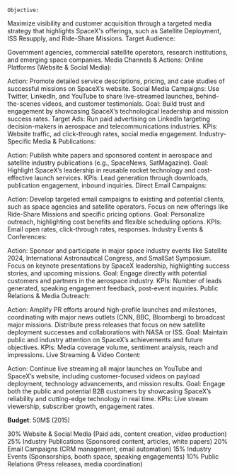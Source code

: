     Objective:

Maximize visibility and customer acquisition through a targeted media strategy that highlights SpaceX's offerings, such as Satellite Deployment, ISS Resupply, and Ride-Share Missions.
Target Audience:

Government agencies, commercial satellite operators, research institutions, and emerging space companies.
Media Channels & Actions:
Online Platforms (Website & Social Media):

Action: Promote detailed service descriptions, pricing, and case studies of successful missions on SpaceX’s website.
Social Media Campaigns: Use Twitter, LinkedIn, and YouTube to share live-streamed launches, behind-the-scenes videos, and customer testimonials.
Goal: Build trust and engagement by showcasing SpaceX’s technological leadership and mission success rates.
Target Ads: Run paid advertising on LinkedIn targeting decision-makers in aerospace and telecommunications industries.
KPIs: Website traffic, ad click-through rates, social media engagement.
Industry-Specific Media & Publications:

Action: Publish white papers and sponsored content in aerospace and satellite industry publications (e.g., SpaceNews, SatMagazine).
Goal: Highlight SpaceX’s leadership in reusable rocket technology and cost-effective launch services.
KPIs: Lead generation through downloads, publication engagement, inbound inquiries.
Direct Email Campaigns:

Action: Develop targeted email campaigns to existing and potential clients, such as space agencies and satellite operators.
Focus on new offerings like Ride-Share Missions and specific pricing options.
Goal: Personalize outreach, highlighting cost benefits and flexible scheduling options.
KPIs: Email open rates, click-through rates, responses.
Industry Events & Conferences:

Action: Sponsor and participate in major space industry events like Satellite 2024, International Astronautical Congress, and SmallSat Symposium.
Focus on keynote presentations by SpaceX leadership, highlighting success stories, and upcoming missions.
Goal: Engage directly with potential customers and partners in the aerospace industry.
KPIs: Number of leads generated, speaking engagement feedback, post-event inquiries.
Public Relations & Media Outreach:

Action: Amplify PR efforts around high-profile launches and milestones, coordinating with major news outlets (CNN, BBC, Bloomberg) to broadcast major missions.
Distribute press releases that focus on new satellite deployment successes and collaborations with NASA or ISS.
Goal: Maintain public and industry attention on SpaceX’s achievements and future objectives.
KPIs: Media coverage volume, sentiment analysis, reach and impressions.
Live Streaming & Video Content:

Action: Continue live streaming all major launches on YouTube and SpaceX’s website, including customer-focused videos on payload deployment, technology advancements, and mission results.
Goal: Engage both the public and potential B2B customers by showcasing SpaceX’s reliability and cutting-edge technology in real time.
KPIs: Live stream viewership, subscriber growth, engagement rates.

**Budget**: 50M$ (2015)

30% Website & Social Media (Paid ads, content creation, video production)
25% Industry Publications (Sponsored content, articles, white papers)
20% Email Campaigns (CRM management, email automation)
15% Industry Events (Sponsorships, booth space, speaking engagements)
10% Public Relations (Press releases, media coordination)

